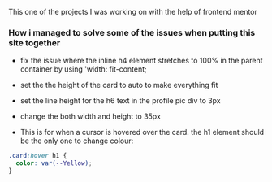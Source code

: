 This one of the projects I was working on with the help of frontend mentor

### How i managed to solve some of the issues when putting this site together ###

- fix the issue where the inline h4 element stretches to 100% in the parent container by using 'width: fit-content;
- set the the height of the card to auto to make everything fit
- set the line height for the h6 text in the profile pic div to 3px 
- change the both width and height to 35px

- This is for when a cursor is hovered over the card. the h1 element should be the only one to change colour:

```CSS
.card:hover h1 {
  color: var(--Yellow);
}
```
